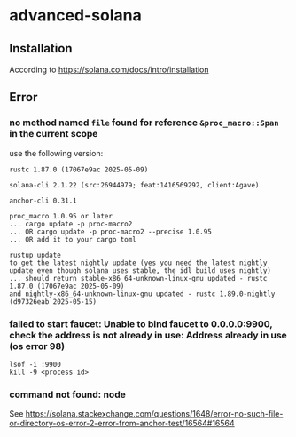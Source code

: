 # advanced-solana

## Installation

According to https://solana.com/docs/intro/installation

## Error
### no method named `file` found for reference `&proc_macro::Span` in the current scope
use the following version:
```
rustc 1.87.0 (17067e9ac 2025-05-09)

solana-cli 2.1.22 (src:26944979; feat:1416569292, client:Agave)

anchor-cli 0.31.1

proc_macro 1.0.95 or later
... cargo update -p proc-macro2
... OR cargo update -p proc-macro2 --precise 1.0.95
... OR add it to your cargo toml

rustup update
to get the latest nightly update (yes you need the latest nightly update even though solana uses stable, the idl build uses nightly)
... should return stable-x86_64-unknown-linux-gnu updated - rustc 1.87.0 (17067e9ac 2025-05-09)
and nightly-x86_64-unknown-linux-gnu updated - rustc 1.89.0-nightly (d97326eab 2025-05-15)
```

### failed to start faucet: Unable to bind faucet to 0.0.0.0:9900, check the address is not already in use: Address already in use (os error 98)
```
lsof -i :9900
kill -9 <process id>
```

### command not found: node
See https://solana.stackexchange.com/questions/1648/error-no-such-file-or-directory-os-error-2-error-from-anchor-test/16564#16564